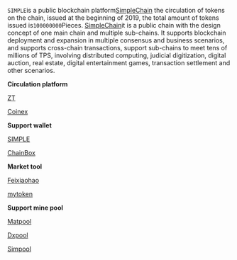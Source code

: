 
`SIMPLE`is a public blockchain platform[SimpleChain](https://www.simplechain.com/) the circulation of tokens on the chain, issued at the beginning of 2019, the total amount of tokens issued is`100000000`Pieces. [SimpleChain](https://www.simplechain.com/)it is a public chain with the design concept of one main chain and multiple sub-chains. It supports blockchain deployment and expansion in multiple consensus and business scenarios, and supports cross-chain transactions, support sub-chains to meet tens of millions of TPS, involving distributed computing, judicial digitization, digital auction, real estate, digital entertainment games, transaction settlement and other scenarios.

**Circulation platform**

[ZT](https://www.ztb.com/exchange?coin=SIPC_CNT)

[Coinex](https://www.coinex.co/exchange?currency=usdt&dest=simple)

**Support wallet**

[SIMPLE](https://simplechainfans.github.io/sipc-docs/docs/docs_40)

[ChainBox](https://simplechainfans.github.io/sipc-docs/docs/docs_42)

**Market tool**

[Feixiaohao](https://www.feixiaohao.com/currencies/simplechain/)

[mytoken](https://www.mytokencap.com/currency/sipc/821713744)

**Support mine pool**

[Matpool](https://matpool.io)

[Dxpool](https://www.dxpool.com/login)

[Simpool](https://simpool.sipc.vip)